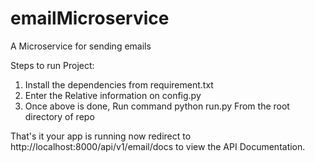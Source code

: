 # emailMicroservice
A Microservice for sending emails

Steps to run Project:
1. Install the dependencies from requirement.txt
2. Enter the Relative information on config.py
3. Once above is done, Run command python run.py From the root directory of repo

That's it your app is running now redirect to http://localhost:8000/api/v1/email/docs to view the API Documentation.

